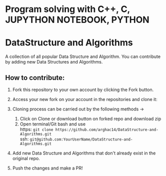 # Program solving with C++, C, JUPYTHON NOTEBOOK, PYTHON
# DataStructure and Algorithms
A collection of all popular Data Structure and Algorithm. You can contribute by adding new Data Structures and Algorithms.

## How to contribute:

1. Fork this repository to your own account by clicking the Fork button.
1. Access your new fork on your account in the repositories and clone it:
1. Cloning process can be carried out by the following methods ->
    1. Click on Clone or download button on forked repo and download zip 
    1. Open terminal/Git bash and use  
    https: ` git clone https://github.com/arghac14/DataStructure-and-Algorithms.git `  
    ssh: `git@github.com:YourUserName/DataStructure-and-Algorithms.git`  
        
1. Add new Data Structure and Algorithms that don't already exist in the original repo.
1. Push the changes and make a PR!




